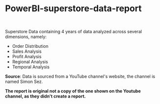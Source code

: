 # PowerBI-superstore-data-report
<br>

Superstore Data containing 4 years of data analyzed across several dimensions, namely:
- Order Distribution
- Sales Analysis
- Profit Analysis
- Regional Analysis
- Temporal Analysis  

**Source**: Data is sourced from a YouTube channel's website, the channel is named Simon Sez.

**The report is original not a copy of the one shown on the Youtube channel, as they didn't create a report.**
